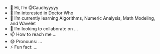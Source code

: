 - 👋 Hi, I’m @Cauchyyyyy
- 👀 I’m interested in Doctor Who
- 🌱 I’m currently learning Algorithms, Numeric Analysis, Math Modeling, and Wavelet 
- 💞️ I’m looking to collaborate on ...
- 📫 How to reach me ...
- 😄 Pronouns: ...
- ⚡ Fun fact: ...

<!---
Cauchyyyyy/Cauchyyyyy is a ✨ special ✨ repository because its `README.md` (this file) appears on your GitHub profile.
You can click the Preview link to take a look at your changes.
--->
